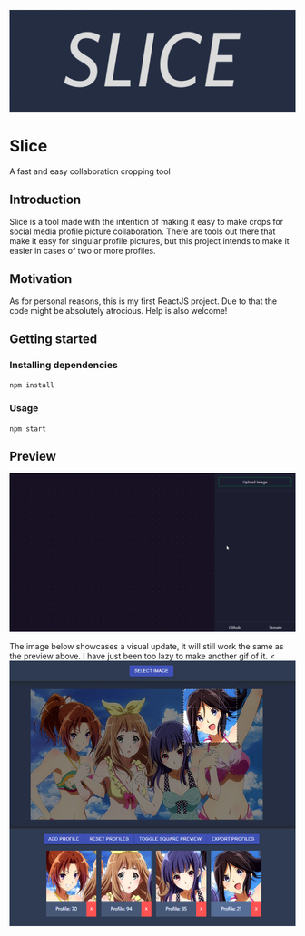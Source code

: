 ![Logo](./assets/slice.png)

# Slice

A fast and easy collaboration cropping tool

## Introduction

Slice is a tool made with the intention of making it easy to make crops for social media profile picture collaboration.
There are tools out there that make it easy for singular profile pictures, but this project intends to make it easier in
cases of two or more profiles.

## Motivation

As for personal reasons, this is my first ReactJS project. Due to that the code might be absolutely atrocious. Help is 
also welcome!

## Getting started

### Installing dependencies

`npm install`

### Usage

`npm start`

## Preview

![Preview gif](./assets/preview.gif)

The image below showcases a visual update, it will still work the same as the preview above. I have just been too lazy to make another gif of it.
<
![Preview](./assets/preview2.png)